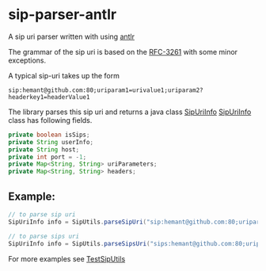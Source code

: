# sip-parser-antlr
A sip uri parser written with using [antlr](http://www.antlr.org/)

The grammar of the sip uri is based on the [RFC-3261](https://www.ietf.org/rfc/rfc3261.txt) with some minor exceptions.

A typical sip-uri takes up the form
```
sip:hemant@github.com:80;uriparam1=urivalue1;uriparam2?headerkey1=headerValue1
```

The library parses this sip uri and returns a java class [SipUriInfo](src/main/java/com/github/sip/SipUriInfo.java)
[SipUriInfo](src/main/java/com/github/sip/SipUriInfo.java) class has following fields.

```java
private boolean isSips;
private String userInfo;
private String host;
private int port = -1;
private Map<String, String> uriParameters;
private Map<String, String> headers;
```

## Example:
```java
// to parse sip uri
SipUriInfo info = SipUtils.parseSipUri("sip:hemant@github.com:80;uriparam1=urivalue1;uriparam2?headerkey1=headerValue1");

// to parse sips uri
SipUriInfo info = SipUtils.parseSipsUri("sips:hemant@github.com:80;uriparam1=urivalue1;uriparam2?headerkey1=headerValue1");
```
For more examples see [TestSipUtils](src/test/java/com/github/sip/TestSipUtils.java)
